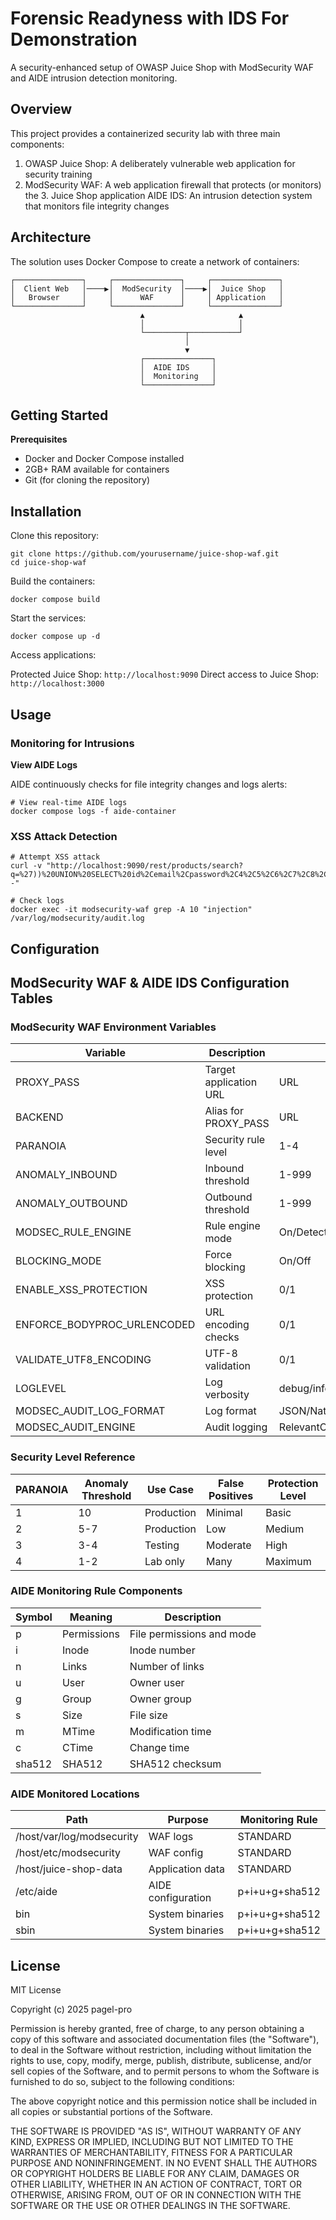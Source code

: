 # Forensic Readyness with IDS For Demonstration

A security-enhanced setup of OWASP Juice Shop with ModSecurity WAF and AIDE intrusion detection monitoring.

## Overview
This project provides a containerized security lab with three main components:

1. OWASP Juice Shop: A deliberately vulnerable web application for security training
2. ModSecurity WAF: A web application firewall that protects (or monitors) the 3. Juice Shop application
AIDE IDS: An intrusion detection system that monitors file integrity changes

## Architecture
The solution uses Docker Compose to create a network of containers:

```
┌───────────────┐     ┌───────────────┐     ┌───────────────┐
│  Client Web   │────▶│  ModSecurity  │────▶│  Juice Shop   │
│   Browser     │     │      WAF      │     │ Application   │
└───────────────┘     └───────────────┘     └───────────────┘
                             ▲                     ▲
                             │                     │
                             └─────────┬───────────┘
                                       │
                                       ▼
                             ┌───────────────┐
                             │  AIDE IDS     │
                             │  Monitoring   │
                             └───────────────┘
```

## Getting Started

**Prerequisites**

* Docker and Docker Compose installed
* 2GB+ RAM available for containers
* Git (for cloning the repository)

## Installation

Clone this repository:

```
git clone https://github.com/yourusername/juice-shop-waf.git
cd juice-shop-waf
```

Build the containers:

```
docker compose build
```

Start the services:

```
docker compose up -d
```

Access applications:

Protected Juice Shop: `http://localhost:9090`
Direct access to Juice Shop: `http://localhost:3000`

## Usage

### Monitoring for Intrusions

**View AIDE Logs**

AIDE continuously checks for file integrity changes and logs alerts:

```
# View real-time AIDE logs
docker compose logs -f aide-container
```

### XSS Attack Detection

```
# Attempt XSS attack
curl -v "http://localhost:9090/rest/products/search?q=%27))%20UNION%20SELECT%20id%2Cemail%2Cpassword%2C4%2C5%2C6%2C7%2C8%2C9%20from%20users%20--"

# Check logs
docker exec -it modsecurity-waf grep -A 10 "injection" /var/log/modsecurity/audit.log
```


## Configuration

## ModSecurity WAF & AIDE IDS Configuration Tables

### ModSecurity WAF Environment Variables

| Variable | Description | Options | Example |
|----------|-------------|---------|---------|
| PROXY_PASS | Target application URL | URL | http://juice-shop:3000 |
| BACKEND | Alias for PROXY_PASS | URL | http://juice-shop:3000 |
| PARANOIA | Security rule level | 1-4 | 2 |
| ANOMALY_INBOUND | Inbound threshold | 1-999 | 5 |
| ANOMALY_OUTBOUND | Outbound threshold | 1-999 | 4 |
| MODSEC_RULE_ENGINE | Rule engine mode | On/DetectionOnly/Off | DetectionOnly |
| BLOCKING_MODE | Force blocking | On/Off | Off |
| ENABLE_XSS_PROTECTION | XSS protection | 0/1 | 1 |
| ENFORCE_BODYPROC_URLENCODED | URL encoding checks | 0/1 | 1 |
| VALIDATE_UTF8_ENCODING | UTF-8 validation | 0/1 | 1 |
| LOGLEVEL | Log verbosity | debug/info/notice/warn/error | debug |
| MODSEC_AUDIT_LOG_FORMAT | Log format | JSON/Native | JSON |
| MODSEC_AUDIT_ENGINE | Audit logging | RelevantOnly/On/Off | RelevantOnly |

### Security Level Reference

| PARANOIA | Anomaly Threshold | Use Case | False Positives | Protection Level |
|----------|-------------------|----------|----------------|-----------------|
| 1 | 10 | Production | Minimal | Basic |
| 2 | 5-7 | Production | Low | Medium |
| 3 | 3-4 | Testing | Moderate | High |
| 4 | 1-2 | Lab only | Many | Maximum |

### AIDE Monitoring Rule Components

| Symbol | Meaning | Description |
|--------|---------|-------------|
| p | Permissions | File permissions and mode |
| i | Inode | Inode number |
| n | Links | Number of links |
| u | User | Owner user |
| g | Group | Owner group |
| s | Size | File size |
| m | MTime | Modification time |
| c | CTime | Change time |
| sha512 | SHA512 | SHA512 checksum |

### AIDE Monitored Locations

| Path | Purpose | Monitoring Rule |
|------|---------|----------------|
| /host/var/log/modsecurity | WAF logs | STANDARD |
| /host/etc/modsecurity | WAF config | STANDARD |
| /host/juice-shop-data | Application data | STANDARD |
| /etc/aide | AIDE configuration | p+i+u+g+sha512 |
| bin | System binaries | p+i+u+g+sha512 |
| sbin | System binaries | p+i+u+g+sha512 |



## License

MIT License

Copyright (c) 2025 pagel-pro

Permission is hereby granted, free of charge, to any person obtaining a copy
of this software and associated documentation files (the "Software"), to deal
in the Software without restriction, including without limitation the rights
to use, copy, modify, merge, publish, distribute, sublicense, and/or sell
copies of the Software, and to permit persons to whom the Software is
furnished to do so, subject to the following conditions:

The above copyright notice and this permission notice shall be included in all
copies or substantial portions of the Software.

THE SOFTWARE IS PROVIDED "AS IS", WITHOUT WARRANTY OF ANY KIND, EXPRESS OR
IMPLIED, INCLUDING BUT NOT LIMITED TO THE WARRANTIES OF MERCHANTABILITY,
FITNESS FOR A PARTICULAR PURPOSE AND NONINFRINGEMENT. IN NO EVENT SHALL THE
AUTHORS OR COPYRIGHT HOLDERS BE LIABLE FOR ANY CLAIM, DAMAGES OR OTHER
LIABILITY, WHETHER IN AN ACTION OF CONTRACT, TORT OR OTHERWISE, ARISING FROM,
OUT OF OR IN CONNECTION WITH THE SOFTWARE OR THE USE OR OTHER DEALINGS IN THE
SOFTWARE.
